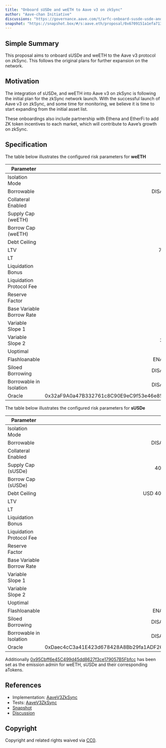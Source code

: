 ```yaml
---
title: "Onboard sUSDe and weETH to Aave v3 on zkSync"
author: "Aave-chan Initiative"
discussions: "https://governance.aave.com/t/arfc-onboard-susde-usde-and-weeth-to-aave-v3-on-zksync/19204"
snapshot: "https://snapshot.box/#/s:aave.eth/proposal/0x6709151a1efa71370a6a0f9a7592d983ed401ac0311cce861fba347081384520"
---
```


## Simple Summary

This proposal aims to onboard sUSDe and weETH to the Aave v3 protocol on zkSync. This follows the original plans for further expansion on the network.

## Motivation

The integration of sUSDe, and weETH into Aave v3 on zkSync is following the initial plan for the zkSync network launch. With the successful launch of Aave v3 on zkSync, and some time for monitoring, we believe it is time to start expanding from the initial asset list.

These onboardings also include partnership with Ethena and EtherFi to add ZK token incentives to each market, which will contribute to Aave’s growth on zkSync.

## Specification

The table below illustrates the configured risk parameters for **weETH**

| Parameter                 |                                      Value |
| ------------------------- | -----------------------------------------: |
| Isolation Mode            |                                      false |
| Borrowable                |                                   DISABLED |
| Collateral Enabled        |                                       true |
| Supply Cap (weETH)        |                                        300 |
| Borrow Cap (weETH)        |                                          1 |
| Debt Ceiling              |                                      USD 0 |
| LTV                       |                                     72.5 % |
| LT                        |                                       75 % |
| Liquidation Bonus         |                                      7.5 % |
| Liquidation Protocol Fee  |                                       10 % |
| Reserve Factor            |                                       45 % |
| Base Variable Borrow Rate |                                        0 % |
| Variable Slope 1          |                                        7 % |
| Variable Slope 2          |                                      300 % |
| Uoptimal                  |                                       30 % |
| Flashloanable             |                                    ENABLED |
| Siloed Borrowing          |                                   DISABLED |
| Borrowable in Isolation   |                                   DISABLED |
| Oracle                    | 0x32aF9A0a47B332761c8C90E9eC9f53e46e852b2B |

The table below illustrates the configured risk parameters for **sUSDe**

| Parameter                 |                                      Value |
| ------------------------- | -----------------------------------------: |
| Isolation Mode            |                                       true |
| Borrowable                |                                   DISABLED |
| Collateral Enabled        |                                       true |
| Supply Cap (sUSDe)        |                                    400,000 |
| Borrow Cap (sUSDe)        |                                          1 |
| Debt Ceiling              |                                USD 400,000 |
| LTV                       |                                       65 % |
| LT                        |                                       75 % |
| Liquidation Bonus         |                                      8.5 % |
| Liquidation Protocol Fee  |                                       10 % |
| Reserve Factor            |                                       20 % |
| Base Variable Borrow Rate |                                        0 % |
| Variable Slope 1          |                                        9 % |
| Variable Slope 2          |                                       75 % |
| Uoptimal                  |                                       80 % |
| Flashloanable             |                                    ENABLED |
| Siloed Borrowing          |                                   DISABLED |
| Borrowable in Isolation   |                                   DISABLED |
| Oracle                    | 0xDaec4cC3a41E423d678428A8Bb29fa1ADF26869a |

Additionally [0x95Cbff6e45C499d45dd8627f3ce179057B5Fbfcc](https://era.zksync.network/address/0x95Cbff6e45C499d45dd8627f3ce179057B5Fbfcc) has been set as the emission admin for weETH, sUSDe and their corresponding aTokens.

## References

- Implementation: [AaveV3ZkSync](https://github.com/bgd-labs/aave-proposals-v3/blob/f2940b91dd47d700d1d8ec8632c262b1409e71a9/zksync/src/20250110_AaveV3ZkSync_OnboardSUSDeUSDeAndWeETHToAaveV3OnZkSync/AaveV3ZkSync_OnboardSUSDeUSDeAndWeETHToAaveV3OnZkSync_20250110.sol)
- Tests: [AaveV3ZkSync](https://github.com/bgd-labs/aave-proposals-v3/blob/f2940b91dd47d700d1d8ec8632c262b1409e71a9/zksync/src/20250110_AaveV3ZkSync_OnboardSUSDeUSDeAndWeETHToAaveV3OnZkSync/AaveV3ZkSync_OnboardSUSDeUSDeAndWeETHToAaveV3OnZkSync_20250110.t.sol)
- [Snapshot](https://snapshot.box/#/s:aave.eth/proposal/0x6709151a1efa71370a6a0f9a7592d983ed401ac0311cce861fba347081384520)
- [Discussion](https://governance.aave.com/t/arfc-onboard-susde-usde-and-weeth-to-aave-v3-on-zksync/19204)

## Copyright

Copyright and related rights waived via [CC0](https://creativecommons.org/publicdomain/zero/1.0/).
